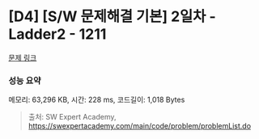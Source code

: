 # [D4] [S/W 문제해결 기본] 2일차 - Ladder2 - 1211 

[문제 링크](https://swexpertacademy.com/main/code/problem/problemDetail.do?contestProbId=AV14BgD6AEECFAYh) 

### 성능 요약

메모리: 63,296 KB, 시간: 228 ms, 코드길이: 1,018 Bytes



> 출처: SW Expert Academy, https://swexpertacademy.com/main/code/problem/problemList.do